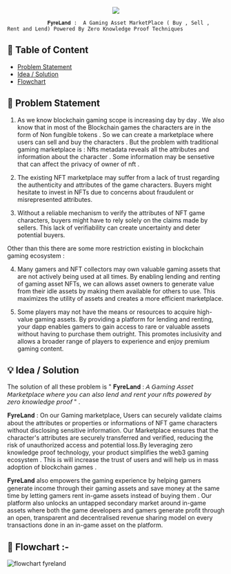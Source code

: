<p align="center">
  <a href="" rel="noopener">
<img src="https://uploads-ssl.webflow.com/6458f7b5632c534c43d7bf2f/645b6ad92c2a7120c874ff53_FIREBOND2x.png"></a>
  
                 𝐅𝐲𝐫𝐞𝐋𝐚𝐧𝐝 :  A Gaming Asset MarketPlace ( Buy , Sell , Rent and Lend) Powered By Zero Knowledge Proof Techniques 

</p>
  
## 📝 Table of Content

- [Problem Statement](#problem_statement)
- [Idea / Solution](#idea)
- [Flowchart](#getting_started)


## 🧐 Problem Statement <a name = "problem_statement"></a>

1. As we know blockchain gaming scope is increasing day by day . We also know that in most of the Blockchain games the characters are in the form of Non fungible tokens . So we can create a marketplace where users can sell and buy the characters . But  the problem with traditional gaming marketplace is : Nfts metadata reveals all the attributes and information about the character . Some information may be sensetive that can affect the privacy of owner of nft . 

2. The existing NFT marketplace may suffer from a lack of trust regarding the authenticity and attributes of the game characters. Buyers might hesitate to invest in NFTs due to concerns about fraudulent or misrepresented attributes. 

 3. Without a reliable mechanism to verify the attributes of NFT game characters, buyers might have to rely solely on the claims made by sellers. This lack of verifiability can create uncertainty and deter potential buyers. 
 
  Other than this there are some more restriction existing in blockchain gaming ecosystem : 
 
 4. Many gamers and NFT collectors may own valuable gaming assets that are not actively being used at all times. By enabling lending and renting of gaming asset NFTs, we can  allows asset owners to generate value from their idle assets by making them available for others to use. This maximizes the utility of assets and creates a more efficient marketplace.
 
 5. Some players may not have the means or resources to acquire high-value gaming assets. By providing a platform for lending and renting, your dapp enables gamers to gain access to rare or valuable assets without having to purchase them outright. This promotes inclusivity and allows a broader range of players to experience and enjoy premium gaming content.

## 💡 Idea / Solution <a name = "idea"></a>
The solution of all these problem is  " 𝐅𝐲𝐫𝐞𝐋𝐚𝐧𝐝 : 𝘈 𝘎𝘢𝘮𝘪𝘯𝘨 𝘈𝘴𝘴𝘦𝘵 𝘔𝘢𝘳𝘬𝘦𝘵𝘱𝘭𝘢𝘤𝘦 𝘸𝘩𝘦𝘳𝘦 𝘺𝘰𝘶 𝘤𝘢𝘯 𝘢𝘭𝘴𝘰 𝘭𝘦𝘯𝘥 𝘢𝘯𝘥 𝘳𝘦𝘯𝘵 𝘺𝘰𝘶𝘳 𝘯𝘧𝘵𝘴  𝘱𝘰𝘸𝘦𝘳𝘦𝘥 𝘣𝘺 𝘻𝘦𝘳𝘰 𝘬𝘯𝘰𝘸𝘭𝘦𝘥𝘨𝘦 𝘱𝘳𝘰𝘰𝘧 " . 

𝐅𝐲𝐫𝐞𝐋𝐚𝐧𝐝 : On our Gaming  marketplace, Users can securely validate claims about the attributes or properties or informations  of NFT game characters without disclosing sensitive information. Our Marketplace ensures that the character's attributes are securely transferred and verified, reducing the risk of unauthorized access and potential loss.By leveraging zero knowledge proof technology, your product simplifies the web3 gaming ecosystem . This is will increase the trust of users and will help us in mass adoption of blockchain games . 

𝐅𝐲𝐫𝐞𝐋𝐚𝐧𝐝 also empowers the gaming experience by helping gamers generate income through their gaming assets and save money at the same time by letting gamers rent in-game assets instead of buying them . Our platform also unlocks an untapped secondary market around in-game assets where both the game developers and gamers generate profit through an open, transparent and decentralised revenue sharing model on every transactions done in an in-game asset on the platform. 



## 🍩 Flowchart :- <a name = "getting_started"></a>

![flowchart fyreland](https://github.com/blokchain-society/Frontend_Eth_India/assets/100551659/af4db800-106b-4ce3-b080-2002a2f88823)





